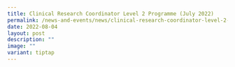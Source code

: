 ```yaml
---
title: Clinical Research Coordinator Level 2 Programme (July 2022)
permalink: /news-and-events/news/clinical-research-coordinator-level-2-programme-july-2022/
date: 2022-08-04
layout: post
description: ""
image: ""
variant: tiptap
---
```

